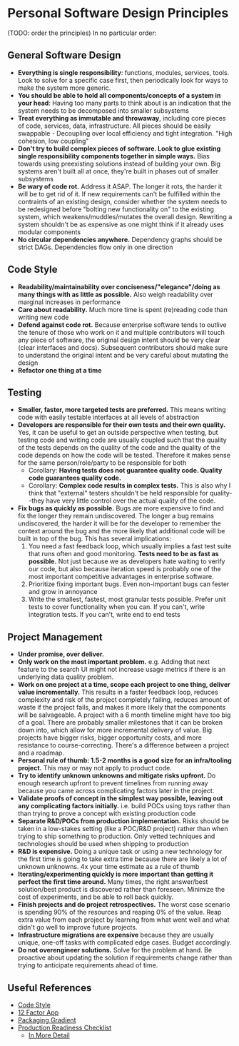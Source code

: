 # Personal Software Design Principles

(TODO: order the principles) In no particular order:

## General Software Design
- __Everything is single responsibility__: functions, modules, services, tools.
  Look to solve for a specific case first, then periodically look for ways to
  make the system more generic.
- __You should be able to hold all components/concepts of a system in your
  head__: Having too many parts to think about is an indication that the system
  needs to be decomposed into smaller subsystems
- __Treat everything as immutable and throwaway__, including core pieces of
  code, services, data, infrastructure. All pieces should be easily swappable -
  Decoupling over local efficiency and tight integration. "High cohesion, low
  coupling"
- __Don't try to build complex pieces of software. Look to glue existing single
  responsibility components together in simple ways.__ Bias towards using
  preexisting solutions instead of building your own. Big systems aren't built
  all at once, they're built in phases out of smaller subsystems
- __Be wary of code rot.__ Address it ASAP. The longer it rots, the harder it
  will be to get rid of it. If new requirements can't be fulfilled within the 
  contraints of an existing design, consider whether the system needs to be 
  redesigned before "bolting new functionality on" to the existing system, which
  weakens/muddles/mutates the overall design. Rewriting a system shouldn't be as
  expensive as one might think if it already uses modular components
- __No circular dependencies anywhere.__ Dependency graphs should be strict
  DAGs. Dependencies flow only in one direction

## Code Style
- __Readability/maintainability over conciseness/"elegance"/doing as many things
  with as little as possible.__ Also weigh readability over marginal increases
  in performance
- __Care about readability.__ Much more time is spent (re)reading code than
  writing new code
- __Defend against code rot.__ Because enterprise software tends to outlive the
  tenure of those who work on it and multiple contributors will touch any piece
  of software, the original design intent should be very clear (clear interfaces
  and docs). Subsequent contributors should make sure to understand the original
  intent and be very careful about mutating the design
- __Refactor one thing at a time__

## Testing
- __Smaller, faster, more targeted tests are preferred.__ This means writing
  code with easily testable interfaces at all levels of abstraction
- __Developers are responsible for their own tests and their own quality.__ Yes,
  it can be useful to get an outside perspective when testing, but testing code
  and writing code are usually coupled such that the quality of the tests
  depends on the quality of the code and the quality of the code depends on how
  the code will be tested. Therefore it makes sense for the same
  person/role/party to be responsible for both
  - Corollary: __Having tests does not guarantee quality code. Quality code
    guarantees quality code.__
  - Corollary: __Complex code results in complex tests.__ This is also why I
    think that "external" testers shouldn't be held responsible for
    quality--they have very little control over the actual quality of the code.
- __Fix bugs as quickly as possible.__ Bugs are more expensive to find and fix
  the longer they remain undiscovered. The longer a bug remains undiscovered,
  the harder it will be for the developer to remember the context around the bug
  and the more likely that additional code will be built in top of the bug. This
  has several implications:
    1. You need a fast feedback loop, which usually implies a fast test suite
    that runs often and good monitoring. __Tests need to be as fast as possible.__
    Not just because we as developers hate waiting to verify our code, but also
    because iteration speed is probably one of the most important competitive
    advantages in enterprise software.
    1. Prioritize fixing important bugs. Even non-important bugs can fester and
    grow in annoyance
    1. Write the smallest, fastest, most granular tests possible. Prefer unit
    tests to cover functionality when you can. If you can't, write integration
    tests. If you can't, write end to end tests

## Project Management
- __Under promise, over deliver.__
- __Only work on the most important problem.__ e.g. Adding that next feature to
  the search UI might not increase usage metrics if there is an underlying data 
  quality problem.
- __Work on one project at a time, scope each project to one thing, deliver
  value incrementally.__ This results in a faster feedback loop, reduces
  complexity and risk of the project completely failing, reduces amount of waste
  if the project fails, and makes it more likely that the components will be
  salvageable. A project with a 6 month timeline might have too big of a goal. 
  There are probably smaller milestones that it can be broken down into, which
  allow for more incremental delivery of value. Big projects have bigger risks,
  bigger opportunity costs, and more resistance to course-correcting. There's a
  difference between a project and a roadmap. 
- __Personal rule of thumb: 1.5-2 months is a good size for an infra/tooling
  project.__ This may or may not apply to product code.
- __Try to identify unknown unknowns and mitigate risks upfront.__ Do enough
  research upfront to prevent timelines from running away because you came across
  complicating factors later in the project.
- __Validate proofs of concept in the simplest way possible, leaving out any
  complicating factors initially.__ i.e. build POCs using toys rather than than
  trying to prove a concept with existing production code
- __Separate R&D/POCs from production implementation.__ Risks should be taken in
  a low-stakes setting (like a POC/R&D project) rather than when trying to ship
  something to production. Only vetted techniques and technologies should be used
  when shipping to production
- __R&D is expensive.__ Doing a unique task or using a new technology for the
  first time is going to take extra time because there are likely a lot of 
  unknown unknowns. 4x your time estimate as a rule of thumb
- __Iterating/experimenting quickly is more important than getting it perfect the
  first time around.__ Many times, the right answer/best solution/best product is 
  discovered rather than foreseen. Minimize the cost of experiments, and be able
  to roll back quickly.
- __Finish projects and do project retrospectives.__ The worst case scenario is
  spending 90% of the resources and reaping 0% of the value. Reap extra value from
  each project by learning from what went well and what didn't go well to improve
  future projects.
- __Infrastructure migrations are expensive__ because they are usually unique,
  one-off tasks with complicated edge cases. Budget accordingly.
- __Do not overengineer solutions.__ Solve for the problem at hand. Be proactive
  about updating the solution if requirements change rather than trying to
  anticipate requirements ahead of time.

## Useful References
- [Code Style](https://medium.com/coding-skills/clean-code-101-meaningful-names-and-functions-bf450456d90c)
- [12 Factor App](https://12factor.net/)
- [Packaging Gradient](https://sedimental.org/the_packaging_gradient.html)
- [Production Readiness Checklist](https://cdn-images-1.medium.com/max/2400/1*-nYI19LZZKDQjdAx0qhlFw.png)
    - [In More Detail](https://www.gruntwork.io/devops-checklist/)
